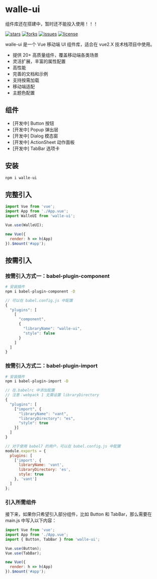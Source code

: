 # walle-ui

组件库还在搭建中，暂时还不能投入使用！！！

[![stars](https://img.shields.io/github/stars/zc95/walle-ui?style=flat-square&logo=GitHub)](https://github.com/zc95/walle-ui)
[![forks](https://img.shields.io/github/forks/zc95/walle-ui?style=flat-square&logo=GitHub)](https://github.com/zc95/walle-ui)
[![issues](https://img.shields.io/github/issues/zc95/walle-ui?style=flat-square&logo=GitHub)](https://github.com/zc95/walle-ui/issues)
[![license](https://img.shields.io/github/license/zc95/walle-ui?style=flat-square)](https://en.wikipedia.org/wiki/MIT_License)

walle-ui 是一个 Vue 移动端 UI 组件库，适合在 vue2.X 技术栈项目中使用。

- 提供 20+ 高质量组件，覆盖移动端各类场景
- 灵活扩展，丰富的属性配置
- 高性能
- 完善的文档和示例
- 支持按需加载
- 移动端适配
- 主题色配置

## 组件

- [开发中] Button 按钮
- [开发中] Popup 弹出层
- [开发中] Dialog 模态窗
- [开发中] ActionSheet 动作面板
- [开发中] TabBar 选项卡

## 安装

```bash
npm i walle-ui
```

## 完整引入

```js
import Vue from 'vue';
import App from './App.vue';
import WalleUI from 'walle-ui';

Vue.use(WalleUI);

new Vue({
  render: h => h(App)
}).$mount('#app');
```

## 按需引入

### 按需引入方式一：babel-plugin-component

```bash
# 安装插件
npm i babel-plugin-component -D
```

```js
// 可以在 babel.config.js 中配置
{
  "plugins": [
    [
      "component",
      {
        "libraryName": "walle-ui",
        "style": false
      }
    ]
  ]
}
```

### 按需引入方式二：babel-plugin-import

```bash
# 安装插件
npm i babel-plugin-import -D
```

```js
// 在.babelrc 中添加配置
// 注意：webpack 1 无需设置 libraryDirectory
{
  "plugins": [
    ["import", {
      "libraryName": "vant",
      "libraryDirectory": "es",
      "style": true
    }]
  ]
}

// 对于使用 babel7 的用户，可以在 babel.config.js 中配置
module.exports = {
  plugins: [
    ['import', {
      libraryName: 'vant',
      libraryDirectory: 'es',
      style: true
    }, 'vant']
  ]
};
```

### 引入所需组件

接下来，如果你只希望引入部分组件，比如 Button 和 TabBar，那么需要在 main.js 中写入以下内容：

```js
import Vue from 'vue';
import App from './App.vue';
import { Button, TabBar } from 'walle-ui';

Vue.use(Button);
Vue.use(TabBar);

new Vue({
  render: h => h(App)
}).$mount('#app');
```
